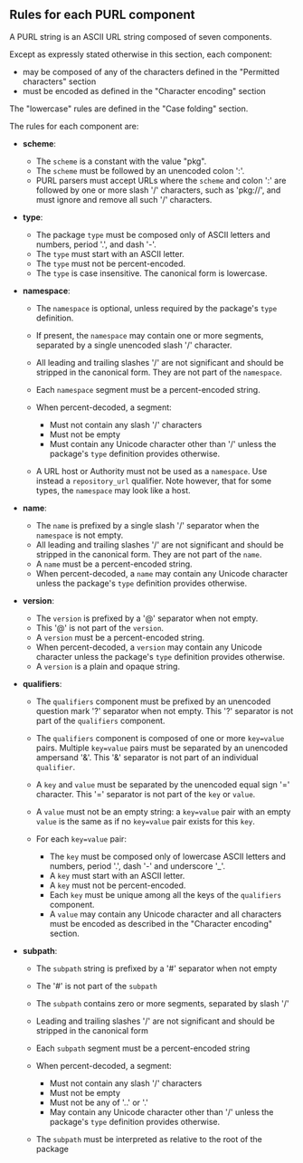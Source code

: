 ## Rules for each PURL component

A PURL string is an ASCII URL string composed of seven components.

Except as expressly stated otherwise in this section, each component:

- may be composed of any of the characters defined in the "Permitted
  characters" section
- must be encoded as defined in the "Character encoding" section

The "lowercase" rules are defined in the "Case folding" section.

The rules for each component are:

- **scheme**:

  - The `scheme` is a constant with the value "pkg".
  - The `scheme` must be followed by an unencoded colon ':'.
  - PURL parsers must accept URLs where the `scheme` and colon ':' are
    followed by one or more slash '/' characters, such as 'pkg://', and must
    ignore and remove all such '/' characters.


- **type**:

  - The package `type` must be composed only of ASCII letters and numbers,
    period '.', and dash '-'.
  - The `type` must start with an ASCII letter.
  - The `type` must not be percent-encoded.
  - The `type` is case insensitive. The canonical form is lowercase.


- **namespace**:

  - The `namespace` is optional, unless required by the package's `type`
    definition.
  - If present, the `namespace` may contain one or more segments, separated
    by a single unencoded slash '/' character.
  - All leading and trailing slashes '/' are not significant and should be
    stripped in the canonical form. They are not part of the `namespace`.
  - Each `namespace` segment must be a percent-encoded string.
  - When percent-decoded, a segment:

    - Must not contain any slash '/' characters
    - Must not be empty
    - Must contain any Unicode character other than '/' unless the package's
      `type` definition provides otherwise.

  - A URL host or Authority must not be used as a `namespace`. Use instead a
    `repository_url` qualifier. Note however, that for some types, the
    `namespace` may look like a host.


- **name**:

  - The `name` is prefixed by a single slash '/' separator when the
    `namespace` is not empty.
  - All leading and trailing slashes '/' are not significant and should be
    stripped in the canonical form. They are not part of the `name`.
  - A `name` must be a percent-encoded string.
  - When percent-decoded, a `name` may contain any Unicode character unless
    the package's `type` definition provides otherwise.


- **version**:

  - The `version` is prefixed by a '@' separator when not empty.
  - This '@' is not part of the `version`.
  - A `version` must be a percent-encoded string.
  - When percent-decoded, a `version` may contain any Unicode character
    unless the package's `type` definition provides otherwise.
  - A `version` is a plain and opaque string.


- **qualifiers**:

  - The `qualifiers` component must be prefixed by an unencoded question
    mark '?' separator when not empty. This '?' separator is not part of the
    `qualifiers` component.
  - The `qualifiers` component is composed of one or more `key=value`
    pairs. Multiple `key=value` pairs must be separated by an
    unencoded ampersand '&'. This '&' separator is not part of an
    individual `qualifier`.
  - A `key` and `value` must be separated by the unencoded equal sign '='
    character. This '=' separator is not part of the `key` or `value`.
  - A `value` must not be an empty string: a `key=value` pair with an
    empty `value` is the same as if no `key=value` pair exists for this
    `key`.

  - For each `key=value` pair:

    - The `key` must be composed only of lowercase ASCII letters and numbers,
      period '.', dash '-' and underscore '_'.
    - A `key` must start with an ASCII letter.
    - A `key` must not be percent-encoded.
    - Each `key` must be unique among all the keys of the `qualifiers`
      component.
    - A `value` may contain any Unicode character and all characters must be
      encoded as described in the "Character encoding" section.


- **subpath**:
  - The `subpath` string is prefixed by a '#' separator when not empty
  - The '#' is not part of the `subpath`
  - The `subpath` contains zero or more segments, separated by slash '/'
  - Leading and trailing slashes '/' are not significant and should be
    stripped in the canonical form
  - Each `subpath` segment must be a percent-encoded string
  - When percent-decoded, a segment:

    - Must not contain any slash '/' characters
    - Must not be empty
    - Must not be any of '..' or '.'
    - May contain any Unicode character other than '/' unless the package's
      `type` definition provides otherwise.

  - The `subpath` must be interpreted as relative to the root of the package
